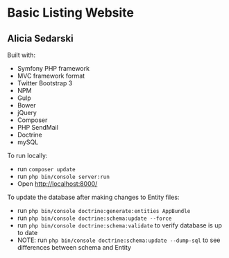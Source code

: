Basic Listing Website
=====================

Alicia Sedarski
---------------

Built with:
  * Symfony PHP framework
  * MVC framework format
  * Twitter Bootstrap 3
  * NPM
  * Gulp
  * Bower
  * jQuery
  * Composer
  * PHP SendMail
  * Doctrine
  * mySQL

To run locally:
  * run `composer update`
  * run `php bin/console server:run`
  * Open <http://localhost:8000/>

To update the database after making changes to Entity files:
  * run `php bin/console doctrine:generate:entities AppBundle`
  * run `php bin/console doctrine:schema:update --force`
  * run `php bin/console doctrine:schema:validate` to verify database is up to date
  * NOTE: run `php bin/console doctrine:schema:update --dump-sql` to see differences between schema and Entity
